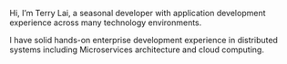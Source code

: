 Hi, I’m Terry Lai, a seasonal developer with application development experience across many technology environments.

I have solid hands-on enterprise development experience in distributed systems including Microservices architecture and cloud computing.

<!---
TerryLai422/TerryLai422 is a ✨ special ✨ repository because its `README.md` (this file) appears on your GitHub profile.
You can click the Preview link to take a look at your changes.
--->
